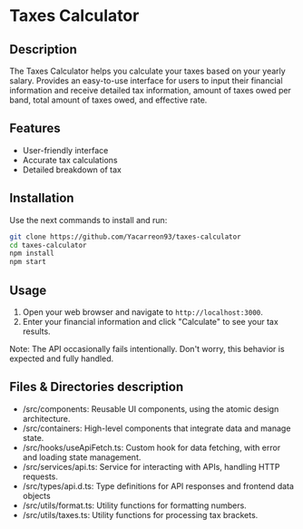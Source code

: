 # Taxes Calculator

## Description

The Taxes Calculator helps you calculate your taxes based on your yearly salary. Provides an easy-to-use interface for users to input their financial information and receive detailed tax information, amount of taxes owed per band, total amount of taxes owed, and effective rate.

## Features

- User-friendly interface
- Accurate tax calculations
- Detailed breakdown of tax

## Installation

Use the next commands to install and run:

```bash
git clone https://github.com/Yacarreon93/taxes-calculator
cd taxes-calculator
npm install
npm start

```

## Usage

1. Open your web browser and navigate to `http://localhost:3000`.
2. Enter your financial information and click "Calculate" to see your tax results.

Note: The API occasionally fails intentionally. Don't worry, this behavior is expected and fully handled.

## Files & Directories description

- /src/components: Reusable UI components, using the atomic design architecture.
- /src/containers: High-level components that integrate data and manage state.
- /src/hooks/useApiFetch.ts: Custom hook for data fetching, with error and loading state management.
- /src/services/api.ts: Service for interacting with APIs, handling HTTP requests.
- /src/types/api.d.ts: Type definitions for API responses and frontend data objects
- /src/utils/format.ts: Utility functions for formatting numbers.
- /src/utils/taxes.ts: Utility functions for processing tax brackets.
